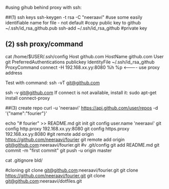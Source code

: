 #using gihub behind proxy with ssh:

##(1) ssh keys
ssh-keygen -t rsa -C "neeraavi"
#use some easily identifiable name for file - not default
#copy public  key to github ~/.ssh/id_rsa_github.pub
ssh-add ~/.ssh/id_rsa_github  #private key


## (2) ssh proxy/command
cat /home/$USER/.ssh/config
Host github.com
  HostName github.com
  User git
  PreferredAuthentications publickey
  IdentityFile ~/.ssh/id_rsa_github
  ProxyCommand connect -H 192.168.xx.yy:8080 %h %p   <---- use proxy address

Test with command: ssh -vT git@github.com

ssh -v git@github.com
If connect is not available, install it:
sudo apt-get install connect-proxy


##(3) create repo
curl -u 'neeraavi' https://api.github.com/user/repos -d '{"name":"fourier"}'

echo "# fourier" >> README.md
git init
git config user.name 'neeraavi'
git config  http.proxy 192.168.xx.yy:8080
git config  https.proxy 192.168.xx.yy:8080
 #git remote add origin https://github.com/neeraavi/fourier 
git remote add origin git@github.com:neeraavi/fourier.git
 #v .git/config
git add README.md
git commit -m "first commit"
git push -u origin master

cat .gitignore
bld/

#cloning
git clone git@github.com:neeraavi/fourier.git
git clone https://github.com/neeraavi/fourier.git
git clone git@github.com:neeraavi/dotfiles.git
